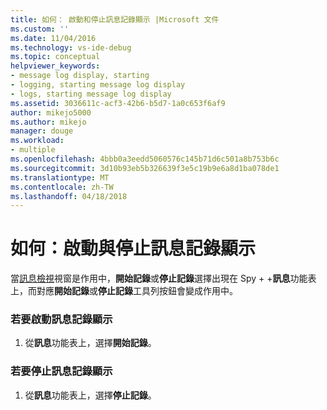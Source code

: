 ```yaml
---
title: 如何： 啟動和停止訊息記錄顯示 |Microsoft 文件
ms.custom: ''
ms.date: 11/04/2016
ms.technology: vs-ide-debug
ms.topic: conceptual
helpviewer_keywords:
- message log display, starting
- logging, starting message log display
- logs, starting message log display
ms.assetid: 3036611c-acf3-42b6-b5d7-1a0c653f6af9
author: mikejo5000
ms.author: mikejo
manager: douge
ms.workload:
- multiple
ms.openlocfilehash: 4bbb0a3eedd5060576c145b71d6c501a8b753b6c
ms.sourcegitcommit: 3d10b93eb5b326639f3e5c19b9e6a8d1ba078de1
ms.translationtype: MT
ms.contentlocale: zh-TW
ms.lasthandoff: 04/18/2018
---
```

# <a name="how-to-start-and-stop-the-message-log-display"></a>如何：啟動與停止訊息記錄顯示
當[訊息檢視](../debugger/messages-view.md)視窗是作用中，**開始記錄**或**停止記錄**選擇出現在 Spy + +**訊息**功能表上，而對應**開始記錄**或**停止記錄**工具列按鈕會變成作用中。  
  
### <a name="to-start-the-message-log-display"></a>若要啟動訊息記錄顯示  
  
1.  從**訊息**功能表上，選擇**開始記錄**。  
  
### <a name="to-stop-the-message-log-display"></a>若要停止訊息記錄顯示  
  
1.  從**訊息**功能表上，選擇**停止記錄**。